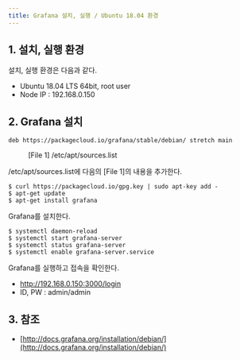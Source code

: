 ```yaml
---
title: Grafana 설치, 실행 / Ubuntu 18.04 환경
---
```


## 1. 설치, 실행 환경

설치, 실행 환경은 다음과 같다.
* Ubuntu 18.04 LTS 64bit, root user
* Node IP : 192.168.0.150

## 2. Grafana 설치

```text {caption="", linenos=table}
deb https://packagecloud.io/grafana/stable/debian/ stretch main
```
<figure>
<figcaption class="caption">[File 1] /etc/apt/sources.list</figcaption>
</figure>

/etc/apt/sources.list에 다음의 [File 1]의 내용을 추가한다.

```shell
$ curl https://packagecloud.io/gpg.key | sudo apt-key add -
$ apt-get update
$ apt-get install grafana
```

Grafana를 설치한다.

```shell
$ systemctl daemon-reload
$ systemctl start grafana-server
$ systemctl status grafana-server
$ systemctl enable grafana-server.service
```

Grafana를 실행하고 접속을 확인한다.
* http://192.168.0.150:3000/login
* ID, PW : admin/admin

## 3. 참조

* [http://docs.grafana.org/installation/debian/](http://docs.grafana.org/installation/debian/)
